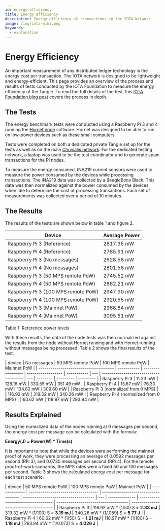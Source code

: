 ```yaml
---
id: energy-efficiency
title: Energy efficiency
description: Energy efficiency of transactions in the IOTA Network.
image: /img/iota-wiki.png
keywords:
  - explanation
---
```


# Energy Efficiency

An important measurement of any distributed ledger technology is the energy cost per transaction. The IOTA network is designed to be lightweight and energy-efficient. This page provides an overview of the process and results of tests conducted by the IOTA Foundation to measure the energy efficiency of the Tangle. To read the full details of the test, this [IOTA Foundation blog post](https://blog.iota.org/internal-energy-benchmarks-for-iota/) covers the process in depth.

## The Tests

The energy benchmark tests were conducted using a Raspberry Pi 3 and 4 running the [Hornet node](https://github.com/gohornet/hornet) software. Hornet was designed to be able to run on low-power devices such as these small computers.

Tests were completed on both a dedicated private Tangle set up for the tests as well as on the main [Chrysalis network](https://chrysalis.iota.org/). For the dedicated testing network, a laptop was used to be the test coordinator and to generate spam transactions for the Pi nodes.

To measure the energy consumed, INA219 current sensors were used to measure the power consumed by the devices while processing transactions. The INA219 data was collected by a BeagleBone Black. This data was then normalized against the power consumed by the devices when idle to determine the cost of processing transactions. Each set of measurements was collected over a period of 10 minutes.

## The Results

The results of the tests are shown below in table 1 and figure 2.

| Device                              | Average Power |
| ----------------------------------- | ------------- |
| Raspberry Pi 3 (Reference)          | 2617.35 mW    |
| Raspberry Pi 4 (Reference)          | 2785.91 mW    |
| Raspberry Pi 3 (No messages)        | 2628.58 mW    |
| Raspberry Pi 4 (No messages)        | 2801.58 mW    |
| Raspberry Pi 3 (50 MPS remote PoW)  | 2745.52 mW    |
| Raspberry Pi 4 (50 MPS remote PoW)  | 2862.21 mW    |
| Raspberry Pi 3 (100 MPS remote PoW) | 2947.90 mW    |
| Raspberry Pi 4 (100 MPS remote PoW) | 2920.55 mW    |
| Raspberry Pi 3 (Mainnet PoW)        | 2968.84 mW    |
| Raspberry Pi 4 (Mainnet PoW)        | 3095.51 mW    |

Table 1: Reference power levels

With these results, the data of the node tests was then normalized against the results from the node without Hornet running and with Hornet running without messages being processed. Table 2 shows the final results of the test.

| device                                 | No messages | 50 MPS remote PoW | 100 MPS remote PoW | Mainnet PoW |
| -------------------------------------- | ----------- | ----------------- | ------------------ | ----------- | --- | -------------------------------------- | --- | -------- | --------- | --------- |
| Raspberry Pi 3                         | 11.23 mW    | 128.16 mW         | 330.55 mW          | 351.49 mW   |
| Raspberry Pi 4                         | 15.67 mW    | 76.30 mW          | 134.63 mW          | 309.60 mW   |
| Raspberry Pi 3 (normalized from 0 MPS) |             | 116.92 mW         | 319.32 mW          | 340.26 mW   |     | Raspberry Pi 4 (normalized from 0 MPS) |     | 60.62 mW | 118.97 mW | 293.94 mW |

## Results Explained

Using the normalized data of the nodes running at 0 messages per second, the energy cost per message can be calculated with the formula:

**Energy(J) = Power(W) \* Time(s)**

It is important to note that while the devices were performing the mainnet proof of work, they were processing an average of 0.0592 messages per second (RPi 3), and 0.0730 messages per second (RPi 4). For the remote proof-of-work scenarios, the MPS rates were a fixed 50 and 100 messages per second. Table 3 shows the calculated energy cost per message for each test scenario.

| device         | 50 MPS remote PoW                   | 100 MPS remote PoW                   | Mainnet PoW                          |
| -------------- | ----------------------------------- | ------------------------------------ | ------------------------------------ | --- | -------------- | ---------------------------------- | ------------------------------------ | -------------------------------------- |
| Raspberry Pi 3 | 116.92 mW \* (1/50) S = **2.33 mJ** | 319.32 mW \* (1/100) S = **3.19 mJ** | 340.26 mW \* (1/.059) S = **5.77 J** |     | Raspberry Pi 4 | 60.62 mW \* (1/50) S = **1.21 mJ** | 118.97 mW \* (1/100) S = **1.18 mJ** | 293.94 mW \* (1/0.073) S = **4.026 J** |
